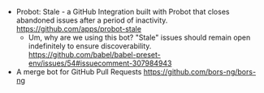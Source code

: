 - Probot: Stale - a GitHub Integration built with Probot that closes abandoned issues after a period of inactivity. https://github.com/apps/probot-stale
  - Um, why are we using this bot? "Stale" issues should remain open indefinitely to ensure discoverability. https://github.com/babel/babel-preset-env/issues/54#issuecomment-307984943
- A merge bot for GitHub Pull Requests https://github.com/bors-ng/bors-ng
